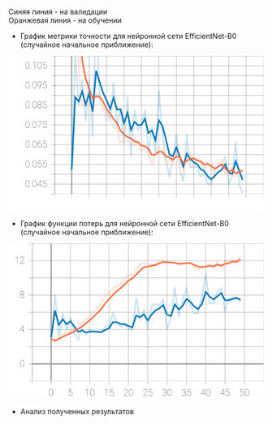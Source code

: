 
Синяя линия - на валидации  
Оранжевая линия - на обучении 
* График метрики точности для нейронной сети EfficientNet-B0 (случайное начальное приближение):
<img src="./epoch_categorical_accuracy_no_imagenet.svg">

* График функции потерь для нейронной сети EfficientNet-B0 (случайное начальное приближение):

<img src="./epoch_loss_no_imagenet.svg">

* Анализ полученных результатов  

